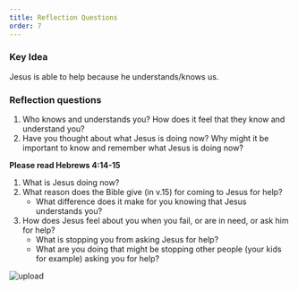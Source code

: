 ```yaml
---
title: Reflection Questions
order: 7
---
```


### Key Idea
Jesus is able to help because he understands/knows us. 

### Reflection questions
1. Who knows and understands you? How does it feel that they know and understand you?
2. Have you thought about what Jesus is doing now? Why might it be important to know and remember what Jesus is doing now? 

**Please read Hebrews 4:14-15**
1. What is Jesus doing now?
2. What reason does the Bible give (in v.15) for coming to Jesus for help?
   - What difference does it make for you knowing that Jesus understands you?
3. How does Jesus feel about you when you fail, or are in need, or ask him for help?
     - What is stopping you from asking Jesus for help? 
     - What are you doing that might be stopping other people (your kids for example) asking you for help? 





![upload](https://github.com/stgeorgeshurstville/bulletin/assets/119166299/148ee660-ee69-46d7-bbc8-139ef05558f8)


